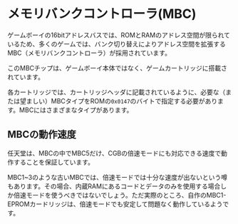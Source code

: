 # メモリバンクコントローラ(MBC)

ゲームボーイの16bitアドレスバスでは、ROMとRAMのアドレス空間が限られているため、多くのゲームでは、バンク切り替えによりアドレス空間を拡張するMBC（メモリバンクコントローラ）が採用されています。

このMBCチップは、ゲームボーイ本体ではなく、ゲームカートリッジに搭載されています。

各カートリッジでは、カートリッジヘッダに記載されているように、必要な（または望ましい）MBCタイプをROMの`0x0147`のバイトで指定する必要があります。MBCにはさまざまなタイプがあります。

## MBCの動作速度

任天堂は、MBCの中でMBC5だけ、CGBの倍速モードにも対応できる速度で動作することを保証しています。

MBC1~3のような古いMBCでは、倍速モードでは十分な速度が出ないという噂もあります。その場合、内蔵RAMにあるコードとデータのみを使用する場合しか倍速モードを使うべきではないでしょう。ただ実際のところ、自作のMBC1-EPROMカードリッジは、倍速モードでも安定して問題なく動作しているようです。
